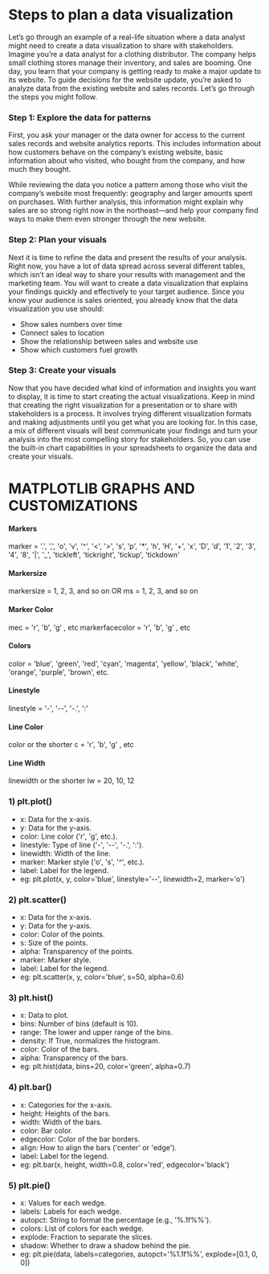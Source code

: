 # Steps to plan a data visualization
Let’s go through an example of a real-life situation where a data analyst might need to create a data visualization to share with stakeholders. Imagine you’re a data analyst for a clothing distributor. The company helps small clothing stores manage their inventory, and sales are booming. One day, you learn that your company is getting ready to make a major update to its website. To guide decisions for the website update, you’re asked to analyze data from the existing website and sales records. Let’s go through the steps you might follow. 

### Step 1: Explore the data for patterns
First, you ask your manager or the data owner for access to the current sales records and website analytics reports. This includes information about how customers behave on the company’s existing website, basic information about who visited, who bought from the company, and how much they bought.

While reviewing the data you notice a pattern among those who visit the company’s website most frequently: geography and larger amounts spent on purchases. With further analysis, this information might explain why sales are so strong right now in the northeast—and help your company find ways to make them even stronger through the new website. 

### Step 2: Plan your visuals
Next it is time to refine the data and present the results of your analysis. Right now, you have a lot of data spread across several different tables, which isn’t an ideal way to share your results with management and the marketing team. You will want to create a data visualization that explains your findings quickly and effectively to your target audience. Since you know your audience is sales oriented, you already know that the data visualization you use should:

* Show sales numbers over time
* Connect sales to location
* Show the relationship between sales and website use
* Show which customers fuel growth

### Step 3: Create your visuals
Now that you have decided what kind of information and insights you want to display, it is time to start creating the actual visualizations. Keep in mind that creating the right visualization for a presentation or to share with stakeholders is a process. It involves trying different visualization formats and making adjustments until you get what you are looking for. In this case, a mix of different visuals will best communicate your findings and turn your analysis into the most compelling story for stakeholders. So, you can use the built-in chart capabilities in your spreadsheets to organize the data and create your visuals.


# MATPLOTLIB GRAPHS AND CUSTOMIZATIONS

#### Markers 
marker = '.', ',', 'o', 'v', '^', '<', '>', 's', 'p', '*', 'h', 'H', '+', 'x', 'D', 'd', '1', '2', '3', '4', '8', '|', '_', 'tickleft', 'tickright', 'tickup', 'tickdown'

#### Markersize
markersize = 1, 2, 3, and so on    OR 
ms = 1, 2, 3, and so on 

#### Marker Color
mec = 'r', 'b', 'g' , etc
markerfacecolor = 'r', 'b', 'g' , etc

#### Colors
color = 'blue', 'green', 'red', 'cyan', 'magenta', 'yellow', 'black', 'white', 'orange', 'purple', 'brown', etc.

#### Linestyle
linestyle = '-', '--', '-.', ':'

#### Line Color
color or the shorter c = 'r', 'b', 'g' , etc

#### Line Width
linewidth or the shorter lw = 20, 10, 12

### 1) plt.plot()
* x: Data for the x-axis.
* y: Data for the y-axis.
* color: Line color ('r', 'g', etc.).
* linestyle: Type of line ('-', '--', '-.', ':').
* linewidth: Width of the line.
* marker: Marker style ('o', 's', '^', etc.).
* label: Label for the legend.
* eg: plt.plot(x, y, color='blue', linestyle='--', linewidth=2, marker='o')

### 2) plt.scatter()
* x: Data for the x-axis.
* y: Data for the y-axis.
* color: Color of the points.
* s: Size of the points.
* alpha: Transparency of the points.
* marker: Marker style.
* label: Label for the legend.
* eg: plt.scatter(x, y, color='blue', s=50, alpha=0.6)

### 3) plt.hist()
* x: Data to plot.
* bins: Number of bins (default is 10).
* range: The lower and upper range of the bins.
* density: If True, normalizes the histogram.
* color: Color of the bars.
* alpha: Transparency of the bars.
* eg: plt.hist(data, bins=20, color='green', alpha=0.7)

### 4) plt.bar()
* x: Categories for the x-axis.
* height: Heights of the bars.
* width: Width of the bars.
* color: Bar color.
* edgecolor: Color of the bar borders.
* align: How to align the bars ('center' or 'edge').
* label: Label for the legend.
* eg: plt.bar(x, height, width=0.8, color='red', edgecolor='black')

### 5) plt.pie()
* x: Values for each wedge.
* labels: Labels for each wedge.
* autopct: String to format the percentage (e.g., '%.1f%%').
* colors: List of colors for each wedge.
* explode: Fraction to separate the slices.
* shadow: Whether to draw a shadow behind the pie.
* eg: plt.pie(data, labels=categories, autopct='%1.1f%%', explode=[0.1, 0, 0])

